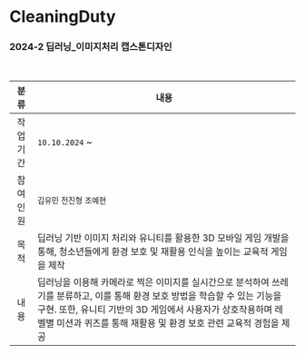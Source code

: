 # CleaningDuty

### 2024-2 딥러닝_이미지처리 캡스톤디자인

<br>

|분류|내용|
|:---:|---|
| 작업 기간 | `10.10.2024` ~ |
| 참여 인원 | `김유민` `전진형` `조예현` |
| 목적 | 딥러닝 기반 이미지 처리와 유니티를 활용한 3D 모바일 게임 개발을 통해, 청소년들에게 환경 보호 및 재활용 인식을 높이는 교육적 게임을 제작 |
| 내용 | 딥러닝을 이용해 카메라로 찍은 이미지를 실시간으로 분석하여 쓰레기를 분류하고, 이를 통해 환경 보호 방법을 학습할 수 있는 기능을 구현. 또한, 유니티 기반의 3D 게임에서 사용자가 상호작용하며 레벨별 미션과 퀴즈를 통해 재활용 및 환경 보호 관련 교육적 경험을 제공 |
